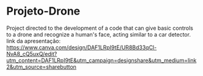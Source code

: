 # Projeto-Drone
Project directed to the development of a code that can give basic controls to a drone and recognize a human's face, acting similar to a car detector.
link da apresentação:
https://www.canva.com/design/DAF1LRpI9tE/UR8Bd33qCl-NvA8_cQ5uxQ/edit?utm_content=DAF1LRpI9tE&utm_campaign=designshare&utm_medium=link2&utm_source=sharebutton
